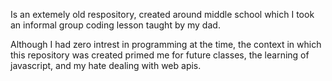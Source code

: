Is an extemely old respository, created around middle school which I took an informal group coding lesson taught by my dad. 

Although I had zero intrest in programming at the time, the context in which this repository was created primed me for future classes, the learning of javascript, and my hate dealing with web apis. 
